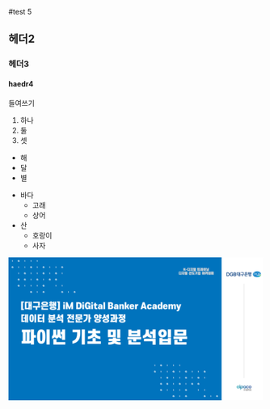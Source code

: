 #test 5

## 헤더2

### 헤더3

#### haedr4

들여쓰기
  1) 하나
  2) 둘
  3) 셋

  - 해
  - 달
  - 별

  * 바다
      * 고래
      * 상어
  * 산
      * 호랑이
      * 사자
   
![iM DiGital](/git_image.png)
